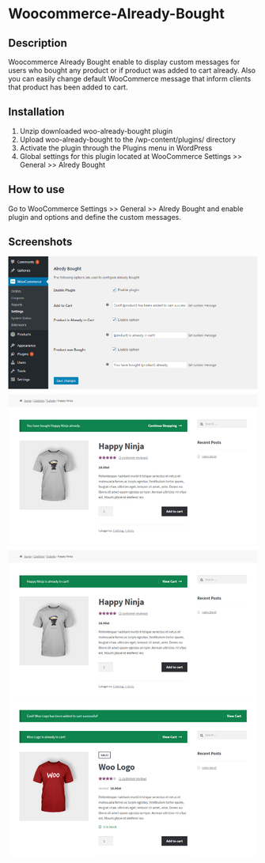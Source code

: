 # Woocommerce-Already-Bought
## Description

Woocommerce Already Bought enable to display custom messages for users who bought any product or if product was added to cart already.
Also you can easily change default WooCommerce message that inform clients that product has been added to cart.

## Installation

1. Unzip downloaded woo-already-bought plugin
2. Upload woo-already-bought to the /wp-content/plugins/ directory
3. Activate the plugin through the Plugins menu in WordPress
4. Global settings for this plugin located at WooCommerce Settings >> General >> Alredy Bought

## How to use

Go to WooCommerce Settings >> General >> Alredy Bought and enable plugin and options and define the custom messages.

## Screenshots

![Image](screenshot-1.jpg?raw=true)
![Image](screenshot-2.jpg?raw=true)
![Image](screenshot-3.jpg?raw=true)
![Image](screenshot-4.jpg?raw=true)
